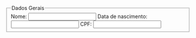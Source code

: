 <!DOCTYPE html>
<HTML>
    <head>
        <title> Formulário </title>
    </head>
        <body>
            <form action="/pagina-processa-dados-do-form" mothod="post">
                <fieldset>
                    <legend> Dados Gerais </legend>
                    <label for="nome">Nome:</label>
                    <input type="text" minlength="3" id="nome"/>
                    <label for="data_de_nascimento"> Data de nascimento: </label>
                    <input type="text" id="data_de_nascimento"/>
                    <label for="CPF"> CPF: </label>
                    <input type="text" minlenght="11" id="cpf"/>
                </fieldset>
            </form>
        </body>
</HTML>
